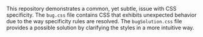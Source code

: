 This repository demonstrates a common, yet subtle, issue with CSS specificity.  The `bug.css` file contains CSS that exhibits unexpected behavior due to the way specificity rules are resolved. The `bugSolution.css` file provides a possible solution by clarifying the styles in a more intuitive way.